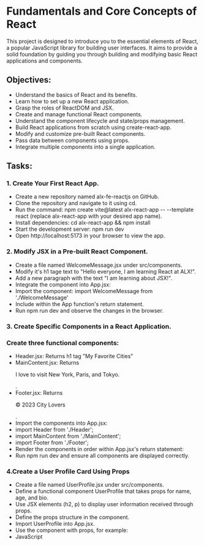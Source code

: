 # Fundamentals and Core Concepts of React
This project is designed to introduce you to the essential elements of React, a popular JavaScript library for building user interfaces. It aims to provide a solid foundation by guiding you through building and modifying basic React applications and components.

## Objectives:
- Understand the basics of React and its benefits.
- Learn how to set up a new React application.
- Grasp the roles of ReactDOM and JSX.
- Create and manage functional React components.
- Understand the component lifecycle and state/props management.
- Build React applications from scratch using create-react-app.
- Modify and customize pre-built React components.
- Pass data between components using props.
- Integrate multiple components into a single application.

## Tasks:
### 1. Create Your First React App.
- Create a new repository named alx-fe-reactjs on GitHub.
- Clone the repository and navigate to it using cd.
- Run the command: npm create vite@latest alx-react-app -- --template   react (replace alx-react-app with your desired app name).
- Install dependencies: cd alx-react-app && npm install
- Start the development server: npm run dev
- Open http://localhost:5173 in your browser to view the app.

### 2. Modify JSX in a Pre-built React Component.

- Create a file named WelcomeMessage.jsx under src/components.
- Modify it's h1 tage text to "Hello everyone, I am learning React at ALX!".
- Add a new paragraph with the text "I am learning about JSX!".
- Integrate the component into App.jsx:
- Import the component: import WelcomeMessage from './WelcomeMessage'
- Include <WelcomeMessage /> within the App function's return statement.
- Run npm run dev and observe the changes in the browser.

### 3. Create Specific Components in a React Application.

### Create three functional components:
- Header.jsx: Returns h1 tag "My Favorite Cities"
- MainContent.jsx: Returns <main><p>I love to visit New York, Paris,  and Tokyo.</p></main>.
- Footer.jsx: Returns <footer><p>© 2023 City Lovers</p></footer>.
- Import the components into App.jsx:
- import Header from './Header';
- import MainContent from './MainContent';
- import Footer from './Footer';
- Render the components in order within App.jsx's return statement:
- Run npm run dev and ensure all components are displayed correctly.

### 4.Create a User Profile Card Using Props 

- Create a file named UserProfile.jsx under src/components.
- Define a functional component UserProfile that takes props for name, age, and bio.
- Use JSX elements (h2, p) to display user information received through props.
- Define the props structure in the component.
- Import UserProfile into App.jsx.
- Use the component with props, for example:
- JavaScript
